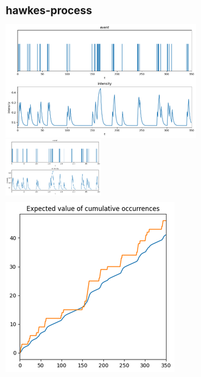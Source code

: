 # hawkes-process

![Intensity Image](img/intensity.png)
<img src="img/intensity.png" width="50%">

![Intensity Image](img/expected_occurrences.png)


